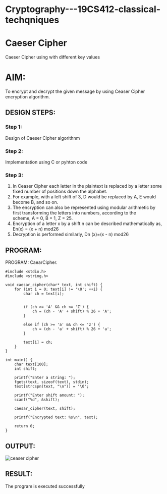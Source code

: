# Cryptography---19CS412-classical-techqniques
# Caeser Cipher
Caeser Cipher using with different key values

# AIM:

To encrypt and decrypt the given message by using Ceaser Cipher encryption algorithm.


## DESIGN STEPS:

### Step 1:

Design of Caeser Cipher algorithnm 

### Step 2:

Implementation using C or pyhton code

### Step 3:

1.	In Ceaser Cipher each letter in the plaintext is replaced by a letter some fixed number of positions down the alphabet.
2.	For example, with a left shift of 3, D would be replaced by A, E would become B, and so on.
3.	The encryption can also be represented using modular arithmetic by first transforming the letters into numbers, according to the   
    scheme, A = 0, B = 1, Z = 25.
4.	Encryption of a letter x by a shift n can be described mathematically as,
                       En(x) = (x + n) mod26
5.	Decryption is performed similarly,
                       Dn (x)=(x - n) mod26


## PROGRAM:
PROGRAM:
CaearCipher.
```
#include <stdio.h>
#include <string.h>

void caesar_cipher(char* text, int shift) {
    for (int i = 0; text[i] != '\0'; ++i) {
        char ch = text[i];

        
        if (ch >= 'A' && ch <= 'Z') {
            ch = (ch - 'A' + shift) % 26 + 'A';
        }
       
        else if (ch >= 'a' && ch <= 'z') {
            ch = (ch - 'a' + shift) % 26 + 'a';
        }

        text[i] = ch;
    }
}

int main() {
    char text[100];
    int shift;

    printf("Enter a string: ");
    fgets(text, sizeof(text), stdin);
    text[strcspn(text, "\n")] = '\0';  

    printf("Enter shift amount: ");
    scanf("%d", &shift);

    caesar_cipher(text, shift);

    printf("Encrypted text: %s\n", text);

    return 0;
}
```

## OUTPUT:

![ceaser cipher](https://github.com/user-attachments/assets/be7fc91d-d685-4505-94c6-d4fc450e69ad)


## RESULT:
The program is executed successfully
